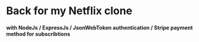 # Back for my Netflix clone 

#### with NodeJs / ExpressJs / JsonWebToken authentication / Stripe payment method for subscribtions
